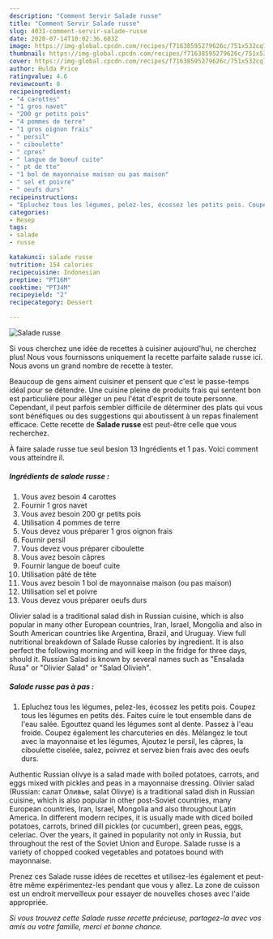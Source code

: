```yaml
---
description: "Comment Servir Salade russe"
title: "Comment Servir Salade russe"
slug: 4031-comment-servir-salade-russe
date: 2020-07-14T10:02:36.603Z
image: https://img-global.cpcdn.com/recipes/f71638595279626c/751x532cq70/salade-russe-photo-principale-de-la-recette.jpg
thumbnail: https://img-global.cpcdn.com/recipes/f71638595279626c/751x532cq70/salade-russe-photo-principale-de-la-recette.jpg
cover: https://img-global.cpcdn.com/recipes/f71638595279626c/751x532cq70/salade-russe-photo-principale-de-la-recette.jpg
author: Hulda Price
ratingvalue: 4.6
reviewcount: 8
recipeingredient:
- "4 carottes"
- "1 gros navet"
- "200 gr petits pois"
- "4 pommes de terre"
- "1 gros oignon frais"
- " persil"
- " ciboulette"
- " cpres"
- " langue de boeuf cuite"
- " pt de tte"
- "1 bol de mayonnaise maison ou pas maison"
- " sel et poivre"
- " oeufs durs"
recipeinstructions:
- "Epluchez tous les légumes, pelez-les, écossez les petits pois. Coupez tous les légumes en petits dés. Faites cuire le tout ensemble dans de l&#39;eau salée. Egouttez quand les légumes sont al dente. Passez à l&#39;eau froide. Coupez également les charcuteries en dés. Mélangez le tout avec la mayonnaise et les légumes, Ajoutez le persil, les câpres, la ciboulette ciselée, salez, poivrez et servez bien frais avec des oeufs durs."
categories:
- Resep
tags:
- salade
- russe

katakunci: salade russe 
nutrition: 154 calories
recipecuisine: Indonesian
preptime: "PT16M"
cooktime: "PT34M"
recipeyield: "2"
recipecategory: Dessert

---
```



![Salade russe](https://img-global.cpcdn.com/recipes/f71638595279626c/751x532cq70/salade-russe-photo-principale-de-la-recette.jpg)

Si vous cherchez une idée de recettes à cuisiner aujourd'hui, ne cherchez plus! Nous vous fournissons uniquement la recette parfaite salade russe ici. Nous avons un grand nombre de recette à tester.

Beaucoup de gens aiment cuisiner et pensent que c'est le passe-temps idéal pour se détendre. Une cuisine pleine de produits frais qui sentent bon est particulière pour alléger un peu l'état d'esprit de toute personne. Cependant, il peut parfois sembler difficile de déterminer des plats qui vous sont bénéfiques ou des suggestions qui aboutissent à un repas finalement efficace. Cette recette de <strong> Salade russe </strong> est peut-être celle que vous recherchez.

<!--inarticleads1-->

À faire salade russe tue seul besion 13 Ingrédients et 1 pas. Voici comment vous atteindre il.

##### Ingrédients de salade russe :

1. Vous avez besoin 4 carottes
1. Fournir 1 gros navet
1. Vous avez besoin 200 gr petits pois
1. Utilisation 4 pommes de terre
1. Vous devez vous préparer 1 gros oignon frais
1. Fournir  persil
1. Vous devez vous préparer  ciboulette
1. Vous avez besoin  câpres
1. Fournir  langue de boeuf cuite
1. Utilisation  pâté de tête
1. Vous avez besoin 1 bol de mayonnaise maison (ou pas maison)
1. Utilisation  sel et poivre
1. Vous devez vous préparer  oeufs durs


Olivier salad is a traditional salad dish in Russian cuisine, which is also popular in many other European countries, Iran, Israel, Mongolia and also in South American countries like Argentina, Brazil, and Uruguay. View full nutritional breakdown of Salade Russe calories by ingredient. It is also perfect the following morning and will keep in the fridge for three days, should it. Russian Salad is known by several names such as &#34;Ensalada Rusa&#34; or &#34;Olivier Salad&#34; or &#34;Salad Olivieh&#34;. 

<!--inarticleads2-->

##### Salade russe pas à pas :

1. Epluchez tous les légumes, pelez-les, écossez les petits pois. Coupez tous les légumes en petits dés. Faites cuire le tout ensemble dans de l&#39;eau salée. Egouttez quand les légumes sont al dente. Passez à l&#39;eau froide. Coupez également les charcuteries en dés. Mélangez le tout avec la mayonnaise et les légumes, Ajoutez le persil, les câpres, la ciboulette ciselée, salez, poivrez et servez bien frais avec des oeufs durs.


Authentic Russian olivye is a salad made with boiled potatoes, carrots, and eggs mixed with pickles and peas in a mayonnaise dressing. Olivier salad (Russian: салат Оливье, salat Olivye) is a traditional salad dish in Russian cuisine, which is also popular in other post-Soviet countries, many European countries, Iran, Israel, Mongolia and also throughout Latin America. In different modern recipes, it is usually made with diced boiled potatoes, carrots, brined dill pickles (or cucumber), green peas, eggs, celeriac. Over the years, it gained in popularity not only in Russia, but throughout the rest of the Soviet Union and Europe. Salade russe is a variety of chopped cooked vegetables and potatoes bound with mayonnaise. 

<!--inarticleads1-->

<p>
Prenez ces Salade russe idées de recettes et utilisez-les également et peut-être même expérimentez-les pendant que vous y allez. La zone de cuisson est un endroit merveilleux pour essayer de nouvelles choses avec l'aide appropriée.
</p>

<p>
<i>Si vous trouvez cette Salade russe recette précieuse, partagez-la avec vos amis ou votre famille, merci et bonne chance.</i>
</p>

